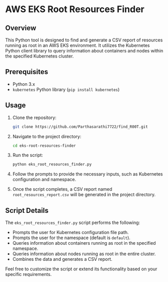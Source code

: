 # AWS EKS Root Resources Finder

## Overview

This Python tool is designed to find and generate a CSV report of resources running as root in an AWS EKS environment. It utilizes the Kubernetes Python client library to query information about containers and nodes within the specified Kubernetes cluster.

## Prerequisites

- Python 3.x
- `kubernetes` Python library (`pip install kubernetes`)

## Usage

1. Clone the repository:

    ```bash
    git clone https://github.com/Parthasarathi7722/find_R00T.git
    ```

2. Navigate to the project directory:

    ```bash
    cd eks-root-resources-finder
    ```

3. Run the script:

    ```bash
    python eks_root_resources_finder.py
    ```

4. Follow the prompts to provide the necessary inputs, such as Kubernetes configuration and namespace.

5. Once the script completes, a CSV report named `root_resources_report.csv` will be generated in the project directory.

## Script Details

The `eks_root_resources_finder.py` script performs the following:

- Prompts the user for Kubernetes configuration file path.
- Prompts the user for the namespace (default is `default`).
- Queries information about containers running as root in the specified namespace.
- Queries information about nodes running as root in the entire cluster.
- Combines the data and generates a CSV report.

Feel free to customize the script or extend its functionality based on your specific requirements.

